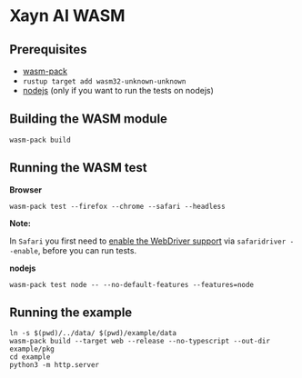 # Xayn AI WASM

## Prerequisites

- [wasm-pack](https://rustwasm.github.io/wasm-pack/installer/)
- `rustup target add wasm32-unknown-unknown`
- [nodejs](https://nodejs.org/en/) (only if you want to run the tests on nodejs)

## Building the WASM module

```
wasm-pack build
```

## Running the WASM test

**Browser**

```
wasm-pack test --firefox --chrome --safari --headless
```

**Note:**

In `Safari` you first need to [enable the WebDriver support](https://developer.apple.com/documentation/webkit/testing_with_webdriver_in_safari)
via `safaridriver --enable`, before you can run tests.

**nodejs**

```
wasm-pack test node -- --no-default-features --features=node
```

## Running the example

```shell
ln -s $(pwd)/../data/ $(pwd)/example/data
wasm-pack build --target web --release --no-typescript --out-dir example/pkg
cd example
python3 -m http.server
```
